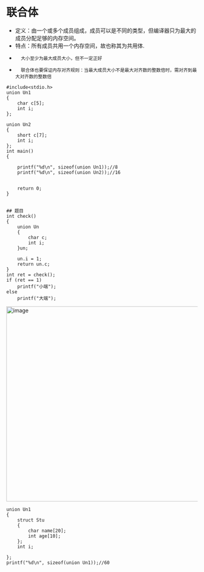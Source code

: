 # 联合体
* 定义：由一个或多个成员组成，成员可以是不同的类型，但编译器只为最大的成员分配足够的内存空间。
* 特点：所有成员共用一个内存空间，故也称其为共用体.
*       大小至少为最大成员大小，但不一定正好
*       联合体也要保证内存对齐规则：当最大成员大小不是最大对齐数的整数倍时，需对齐到最大对齐数的整数倍
````
#include<stdio.h>
union Un1
{
	char c[5];
	int i;
};

union Un2
{
	short c[7];
	int i;
};
int main()
{

	printf("%d\n", sizeof(union Un1));//8
	printf("%d\n", sizeof(union Un2));//16


	return 0;
}


## 题目
int check()
{
	union Un
	{
		char c;
		int i;
	}un;

	un.i = 1;
	return un.c;
}
int ret = check();
if (ret == 1)
	printf("小端");
else
    printf("大端");

````
<img width="1333" height="513" alt="image" src="https://github.com/user-attachments/assets/b6ace067-eed5-4ffd-bf4e-47346a049f0f" />

```` 
union Un1
{
	struct Stu
	{
		char name[20];
		int age[10];
	};
	int i;

};
printf("%d\n", sizeof(union Un1));//60
